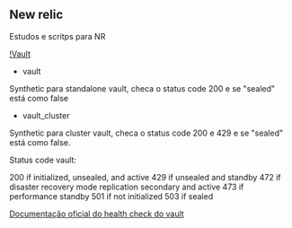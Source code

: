 ## New relic

Estudos e scritps para NR

[!Vault](synthetics/vault)

* vault

Synthetic para standalone vault, checa o status code 200 e se "sealed" está como false


* vault_cluster

Synthetic para cluster vault, checa o status code 200 e 429 e se "sealed" está como false.

Status code vault:

200 if initialized, unsealed, and active
429 if unsealed and standby
472 if disaster recovery mode replication secondary and active
473 if performance standby
501 if not initialized
503 if sealed

[Documentação oficial do health check do vault](https://www.vaultproject.io/api/system/health)